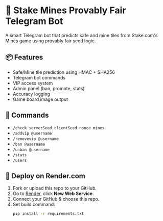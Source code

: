 # 🤖 Stake Mines Provably Fair Telegram Bot

A smart Telegram bot that predicts safe and mine tiles from Stake.com's Mines game using provably fair seed logic.

## 📦 Features
- Safe/Mine tile prediction using HMAC + SHA256
- Telegram bot commands
- VIP access system
- Admin panel (ban, promote, stats)
- Accuracy logging
- Game board image output

## 🧠 Commands
- `/check serverSeed clientSeed nonce mines`
- `/addvip @username`
- `/removevip @username`
- `/ban @username`
- `/unban @username`
- `/stats`
- `/users`

## 🚀 Deploy on Render.com
1. Fork or upload this repo to your GitHub.
2. Go to [Render](https://render.com), click **New Web Service**.
3. Connect your GitHub & choose this repo.
4. Set build command:
   ```bash
   pip install -r requirements.txt
